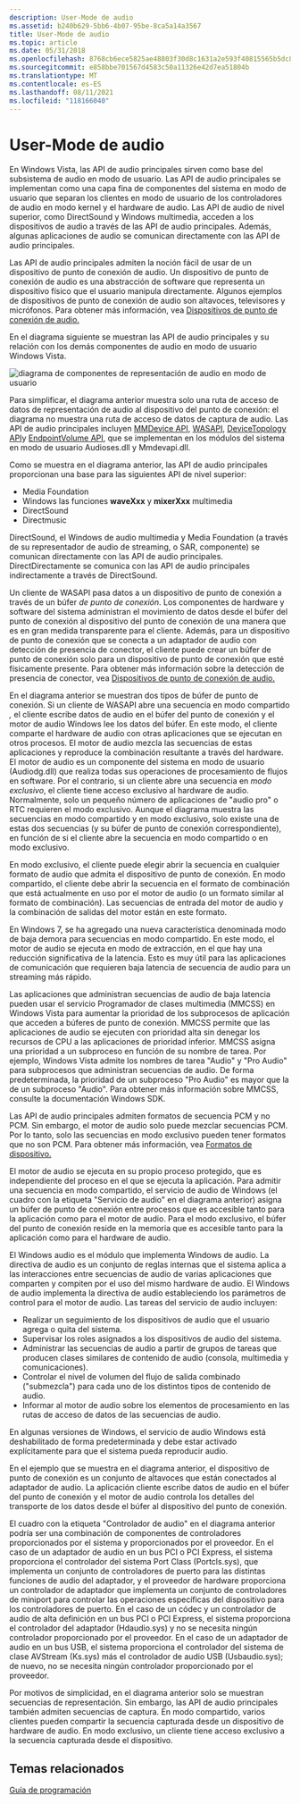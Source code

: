 ```yaml
---
description: User-Mode de audio
ms.assetid: b240b629-5bb6-4b07-95be-8ca5a14a3567
title: User-Mode de audio
ms.topic: article
ms.date: 05/31/2018
ms.openlocfilehash: 8768cb6ece5825ae48803f30d8c1631a2e593f40815565b5dc879d23afd961aa
ms.sourcegitcommit: e858bbe701567d4583c50a11326e42d7ea51804b
ms.translationtype: MT
ms.contentlocale: es-ES
ms.lasthandoff: 08/11/2021
ms.locfileid: "118166040"
---
```

# <a name="user-mode-audio-components"></a>User-Mode de audio

En Windows Vista, las API de audio principales sirven como base del subsistema de audio en modo de usuario. Las API de audio principales se implementan como una capa fina de componentes del sistema en modo de usuario que separan los clientes en modo de usuario de los controladores de audio en modo kernel y el hardware de audio. Las API de audio de nivel superior, como DirectSound y Windows multimedia, acceden a los dispositivos de audio a través de las API de audio principales. Además, algunas aplicaciones de audio se comunican directamente con las API de audio principales.

Las API de audio principales admiten la noción fácil de usar de un dispositivo de punto de conexión de audio. Un dispositivo de punto de conexión de audio es una abstracción de software que representa un dispositivo físico que el usuario manipula directamente. Algunos ejemplos de dispositivos de punto de conexión de audio son altavoces, televisores y micrófonos. Para obtener más información, vea [Dispositivos de punto de conexión de audio.](audio-endpoint-devices.md)

En el diagrama siguiente se muestran las API de audio principales y su relación con los demás componentes de audio en modo de usuario Windows Vista.

![diagrama de componentes de representación de audio en modo de usuario](images/fig1.jpg)

Para simplificar, el diagrama anterior muestra solo una ruta de acceso de datos de representación de audio al dispositivo del punto de conexión: el diagrama no muestra una ruta de acceso de datos de captura de audio. Las API de audio principales incluyen [MMDevice API,](mmdevice-api.md) [WASAPI](wasapi.md), [DeviceTopology API](devicetopology-api.md)y [EndpointVolume API](endpointvolume-api.md), que se implementan en los módulos del sistema en modo de usuario Audioses.dll y Mmdevapi.dll.

Como se muestra en el diagrama anterior, las API de audio principales proporcionan una base para las siguientes API de nivel superior:

-   Media Foundation
-   Windows las funciones **waveXxx** y **mixerXxx** multimedia
-   DirectSound
-   Directmusic

DirectSound, el Windows de audio multimedia y Media Foundation (a través de su representador de audio de streaming, o SAR, componente) se comunican directamente con las API de audio principales. DirectDirectamente se comunica con las API de audio principales indirectamente a través de DirectSound.

Un cliente de WASAPI pasa datos a un dispositivo de punto de conexión a través de un búfer *de punto de conexión*. Los componentes de hardware y software del sistema administran el movimiento de datos desde el búfer del punto de conexión al dispositivo del punto de conexión de una manera que es en gran medida transparente para el cliente. Además, para un dispositivo de punto de conexión que se conecta a un adaptador de audio con detección de presencia de conector, el cliente puede crear un búfer de punto de conexión solo para un dispositivo de punto de conexión que esté físicamente presente. Para obtener más información sobre la detección de presencia de conector, vea [Dispositivos de punto de conexión de audio.](audio-endpoint-devices.md)

En el diagrama anterior se muestran dos tipos de búfer de punto de conexión. Si un cliente de WASAPI abre una secuencia en modo compartido *,* el cliente escribe datos de audio en el búfer del punto de conexión y el motor de audio Windows lee los datos del búfer. En este modo, el cliente comparte el hardware de audio con otras aplicaciones que se ejecutan en otros procesos. El motor de audio mezcla las secuencias de estas aplicaciones y reproduce la combinación resultante a través del hardware. El motor de audio es un componente del sistema en modo de usuario (Audiodg.dll) que realiza todas sus operaciones de procesamiento de flujos en software. Por el contrario, si un cliente abre una secuencia en *modo exclusivo*, el cliente tiene acceso exclusivo al hardware de audio. Normalmente, solo un pequeño número de aplicaciones de "audio pro" o RTC requieren el modo exclusivo. Aunque el diagrama muestra las secuencias en modo compartido y en modo exclusivo, solo existe una de estas dos secuencias (y su búfer de punto de conexión correspondiente), en función de si el cliente abre la secuencia en modo compartido o en modo exclusivo.

En modo exclusivo, el cliente puede elegir abrir la secuencia en cualquier formato de audio que admita el dispositivo de punto de conexión. En modo compartido, el cliente debe abrir la secuencia en el formato de combinación que está actualmente en uso por el motor de audio (o un formato similar al formato de combinación). Las secuencias de entrada del motor de audio y la combinación de salidas del motor están en este formato.

En Windows 7, se ha  agregado una nueva característica denominada modo de baja demora para secuencias en modo compartido. En este modo, el motor de audio se ejecuta en modo de extracción, en el que hay una reducción significativa de la latencia. Esto es muy útil para las aplicaciones de comunicación que requieren baja latencia de secuencia de audio para un streaming más rápido.

Las aplicaciones que administran secuencias de audio de baja latencia pueden usar el servicio Programador de clases multimedia (MMCSS) en Windows Vista para aumentar la prioridad de los subprocesos de aplicación que acceden a búferes de punto de conexión. MMCSS permite que las aplicaciones de audio se ejecuten con prioridad alta sin denegar los recursos de CPU a las aplicaciones de prioridad inferior. MMCSS asigna una prioridad a un subproceso en función de su nombre de tarea. Por ejemplo, Windows Vista admite los nombres de tarea "Audio" y "Pro Audio" para subprocesos que administran secuencias de audio. De forma predeterminada, la prioridad de un subproceso "Pro Audio" es mayor que la de un subproceso "Audio". Para obtener más información sobre MMCSS, consulte la documentación Windows SDK.

Las API de audio principales admiten formatos de secuencia PCM y no PCM. Sin embargo, el motor de audio solo puede mezclar secuencias PCM. Por lo tanto, solo las secuencias en modo exclusivo pueden tener formatos que no son PCM. Para obtener más información, vea [Formatos de dispositivo.](device-formats.md)

El motor de audio se ejecuta en su propio proceso protegido, que es independiente del proceso en el que se ejecuta la aplicación. Para admitir una secuencia en modo compartido, el servicio de audio de Windows (el cuadro con la etiqueta "Servicio de audio" en el diagrama anterior) asigna un búfer de punto de conexión entre procesos que es accesible tanto para la aplicación como para el motor de audio. Para el modo exclusivo, el búfer del punto de conexión reside en la memoria que es accesible tanto para la aplicación como para el hardware de audio.

El Windows audio es el módulo que implementa Windows de audio. La directiva de audio es un conjunto de reglas internas que el sistema aplica a las interacciones entre secuencias de audio de varias aplicaciones que comparten y compiten por el uso del mismo hardware de audio. El Windows de audio implementa la directiva de audio estableciendo los parámetros de control para el motor de audio. Las tareas del servicio de audio incluyen:

-   Realizar un seguimiento de los dispositivos de audio que el usuario agrega o quita del sistema.
-   Supervisar los roles asignados a los dispositivos de audio del sistema.
-   Administrar las secuencias de audio a partir de grupos de tareas que producen clases similares de contenido de audio (consola, multimedia y comunicaciones).
-   Controlar el nivel de volumen del flujo de salida combinado ("submezcla") para cada uno de los distintos tipos de contenido de audio.
-   Informar al motor de audio sobre los elementos de procesamiento en las rutas de acceso de datos de las secuencias de audio.

En algunas versiones de Windows, el servicio de audio Windows está deshabilitado de forma predeterminada y debe estar activado explícitamente para que el sistema pueda reproducir audio.

En el ejemplo que se muestra en el diagrama anterior, el dispositivo de punto de conexión es un conjunto de altavoces que están conectados al adaptador de audio. La aplicación cliente escribe datos de audio en el búfer del punto de conexión y el motor de audio controla los detalles del transporte de los datos desde el búfer al dispositivo del punto de conexión.

El cuadro con la etiqueta "Controlador de audio" en el diagrama anterior podría ser una combinación de componentes de controladores proporcionados por el sistema y proporcionados por el proveedor. En el caso de un adaptador de audio en un bus PCI o PCI Express, el sistema proporciona el controlador del sistema Port Class (Portcls.sys), que implementa un conjunto de controladores de puerto para las distintas funciones de audio del adaptador, y el proveedor de hardware proporciona un controlador de adaptador que implementa un conjunto de controladores de miniport para controlar las operaciones específicas del dispositivo para los controladores de puerto. En el caso de un códec y un controlador de audio de alta definición en un bus PCI o PCI Express, el sistema proporciona el controlador del adaptador (Hdaudio.sys) y no se necesita ningún controlador proporcionado por el proveedor. En el caso de un adaptador de audio en un bus USB, el sistema proporciona el controlador del sistema de clase AVStream (Ks.sys) más el controlador de audio USB (Usbaudio.sys); de nuevo, no se necesita ningún controlador proporcionado por el proveedor.

Por motivos de simplicidad, en el diagrama anterior solo se muestran secuencias de representación. Sin embargo, las API de audio principales también admiten secuencias de captura. En modo compartido, varios clientes pueden compartir la secuencia capturada desde un dispositivo de hardware de audio. En modo exclusivo, un cliente tiene acceso exclusivo a la secuencia capturada desde el dispositivo.

## <a name="related-topics"></a>Temas relacionados

<dl> <dt>

[Guía de programación](programming-guide.md)
</dt> </dl>

 

 



